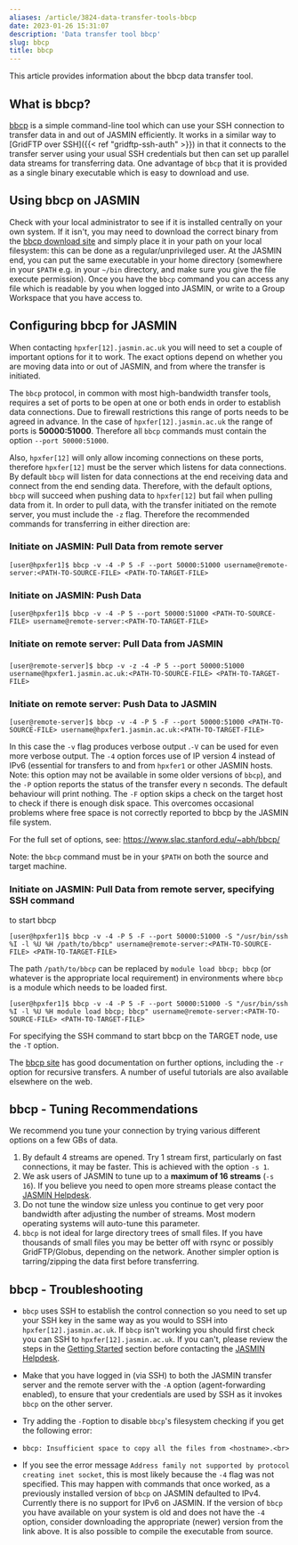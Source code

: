 ```yaml
---
aliases: /article/3824-data-transfer-tools-bbcp
date: 2023-01-26 15:31:07
description: 'Data transfer tool bbcp'
slug: bbcp
title: bbcp
---
```


This article provides information about the bbcp data transfer tool.

## What is bbcp?

[bbcp](http://www.slac.stanford.edu/~abh/bbcp/) is a simple command-line tool
which can use your SSH connection to transfer data in and out of JASMIN
efficiently. It works in a similar way to [GridFTP over SSH]({{< ref "gridftp-ssh-auth" >}}) in that it connects to the transfer
server using your usual SSH credentials but then can set up parallel data
streams for transferring data. One advantage of `bbcp` that it is provided as
a single binary executable which is easy to download and use.

## Using bbcp on JASMIN

Check with your local administrator to see if it is installed centrally on
your own system. If it isn't, you may need to download the correct binary from
the [bbcp download site](http://www.slac.stanford.edu/~abh/bbcp/bin/) and
simply place it in your path on your local filesystem: this can be done as a
regular/unprivileged user. At the JASMIN end, you can put the same executable
in your home directory (somewhere in your `$PATH` e.g. in your `~/bin`
directory, and make sure you give the file execute permission). Once you have
the `bbcp` command you can access any file which is readable by you when
logged into JASMIN, or write to a Group Workspace that you have access to.

## Configuring bbcp for JASMIN

When contacting `hpxfer[12].jasmin.ac.uk` you will need to set a couple of
important options for it to work. The exact options depend on whether you are
moving data into or out of JASMIN, and from where the transfer is initiated.

The `bbcp` protocol, in common with most high-bandwidth transfer tools,
requires a set of ports to be open at one or both ends in order to establish
data connections. Due to firewall restrictions this range of ports needs to be
agreed in advance. In the case of `hpxfer[12].jasmin.ac.uk` the range of ports
is **50000:51000**. Therefore all `bbcp` commands must contain the option
`--port 50000:51000`.

Also, `hpxfer[12]` will only allow incoming connections on these ports,
therefore `hpxfer[12]` must be the server which listens for data connections.
By default `bbcp` will listen for data connections at the end receiving data
and connect from the end sending data. Therefore, with the default options,
`bbcp` will succeed when pushing data to `hpxfer[12]` but fail when pulling
data from it. In order to pull data, with the transfer initiated on the remote
server, you must include the `-z` flag. Therefore the recommended commands for
transferring in either direction are:

### Initiate on JASMIN: Pull Data from remote server

    
    
    [user@hpxfer1]$ bbcp -v -4 -P 5 -F --port 50000:51000 username@remote-server:<PATH-TO-SOURCE-FILE> <PATH-TO-TARGET-FILE>
    

### Initiate on JASMIN: Push Data

    
    
    [user@hpxfer1]$ bbcp -v -4 -P 5 --port 50000:51000 <PATH-TO-SOURCE-FILE> username@remote-server:<PATH-TO-TARGET-FILE>
    

### Initiate on remote server: Pull Data from JASMIN

###

    
    
    [user@remote-server]$ bbcp -v -z -4 -P 5 --port 50000:51000 username@hpxfer1.jasmin.ac.uk:<PATH-TO-SOURCE-FILE> <PATH-TO-TARGET-FILE>
    

### Initiate on remote server: Push Data to JASMIN

    
    
    [user@remote-server]$ bbcp -v -4 -P 5 -F --port 50000:51000 <PATH-TO-SOURCE-FILE> username@hpxfer1.jasmin.ac.uk:<PATH-TO-TARGET-FILE>
    

In this case the `-v` flag produces verbose output .`-V` can be used for even
more verbose output. The `-4` option forces use of IP version 4 instead of
IPv6 (essential for transfers to and from `hpxfer1` or other JASMIN hosts.
Note: this option may not be available in some older versions of `bbcp`), and
the `-P` <n> option reports the status of the transfer every n seconds. The
default behaviour will print nothing. The `-F` option skips a check on the
target host to check if there is enough disk space. This overcomes occasional
problems where free space is not correctly reported to bbcp by the JASMIN file
system.

For the full set of options, see: <https://www.slac.stanford.edu/~abh/bbcp/>

Note: the `bbcp` command must be in your `$PATH` on both the source and target
machine.

### Initiate on JASMIN: Pull Data from remote server, specifying SSH command
to start bbcp

    
    
    [user@hpxfer1]$ bbcp -v -4 -P 5 -F --port 50000:51000 -S "/usr/bin/ssh %I -l %U %H /path/to/bbcp" username@remote-server:<PATH-TO-SOURCE-FILE> <PATH-TO-TARGET-FILE>
    

The path `/path/to/bbcp` can be replaced by `module load bbcp; bbcp` (or
whatever is the appropriate local requirement) in environments where `bbcp` is
a module which needs to be loaded first.

    
    
    [user@hpxfer1]$ bbcp -v -4 -P 5 -F --port 50000:51000 -S "/usr/bin/ssh %I -l %U %H module load bbcp; bbcp" username@remote-server:<PATH-TO-SOURCE-FILE> <PATH-TO-TARGET-FILE>
    

For specifying the SSH command to start bbcp on the TARGET node, use the `-T`
option.

The [bbcp site](http://www.slac.stanford.edu/~abh/bbcp/) has good
documentation on further options, including the `-r` option for recursive
transfers. A number of useful tutorials are also available elsewhere on the
web.

##  **bbcp - Tuning Recommendations**

We recommend you tune your connection by trying various different options on a
few GBs of data.

  1. By default 4 streams are opened. Try 1 stream first, particularly on fast connections, it may be faster. This is achieved with the option `-s 1`.
  2. We ask users of JASMIN to tune up to a **maximum of 16 streams** (`-s 16`). If you believe you need to open more streams please contact the [JASMIN Helpdesk](mailto:support@jasmin.ac.uk).
  3. Do not tune the window size unless you continue to get very poor bandwidth after adjusting the number of streams. Most modern operating systems will auto-tune this parameter.
  4. `bbcp` is not ideal for large directory trees of small files. If you have thousands of small files you may be better off with rsync or possibly GridFTP/Globus, depending on the network. Another simpler option is tarring/zipping the data first before transferring.

##  **bbcp - Troubleshooting**

  * `bbcp` uses SSH to establish the control connection so you need to set up your SSH key in the same way as you would to SSH into `hpxfer[12].jasmin.ac.uk`. If `bbcp` isn't working you should first check you can SSH to `hpxfer[12].jasmin.ac.uk`. If you can't, please review the steps in the [Getting Started](../getting-started/get-started-with-jasmin) section before contacting the [JASMIN Helpdesk](mailto:support@jasmin.ac.uk).
  * Make that you have logged in (via SSH) to both the JASMIN transfer server and the remote server with the `-A` option (agent-forwarding enabled), to ensure that your credentials are used by SSH as it invokes `bbcp` on the other server.
  * Try adding the `-F`option to disable `bbcp`'s filesystem checking if you get the following error:

  *     bbcp: Insufficient space to copy all the files from <hostname>.<br>
    	

  * If you see the error message `Address family not supported by protocol creating inet socket`, this is most likely because the `-4` flag was not specified. This may happen with commands that once worked, as a previously installed version of `bbcp` on JASMIN defaulted to IPv4. Currently there is no support for IPv6 on JASMIN. If the version of `bbcp` you have available on your system is old and does not have the `-4` option, consider downloading the appropriate (newer) version from the link above. It is also possible to compile the executable from source.
